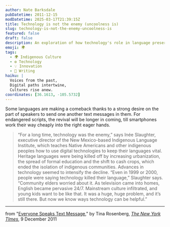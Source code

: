 ```yaml
---
author: Nate Barksdale
pubDatetime: 2011-12-15
modDatetime: 2025-03-17T21:39:15Z
title: Technology is not the enemy (uncoolness is)
slug: technology-is-not-the-enemy-uncoolness-is
featured: false
draft: false
description: An exploration of how technology's role in language preservation is changing perceptions among indigenous communities.
emoji: 🌍
tags:
  - 🌍 Indigenous Culture
  - ⚙️ Technology
  - 💡 Innovation
  - 📝 Writing
haiku: |
  Voices from the past,  
  Digital paths intertwine,  
  Cultures rise anew.
coordinates: [36.1613, -105.5732]
---
```


Some languages are making a comeback thanks to a strong desire on the part of speakers to send one another text messages in them. For endangered scripts, the revival will be longer in coming, till smartphones work their way cheaply into the right eager hands.

> “For a long time, technology was the enemy,” says Inée Slaughter, executive director of the New Mexico-based Indigenous Language Institute, which teaches Native Americans and other indigenous peoples how to use digital technologies to keep their languages vital. Heritage languages were being killed off by increasing urbanization, the spread of formal education and the shift to cash crops, which ended the isolation of indigenous communities. Advances in technology seemed to intensify the decline. “Even in 1999 or 2000, people were saying technology killed their language,” Slaughter says. “Community elders worried about it. As television came into homes, English became pervasive 24/7. Mainstream culture infiltrated, and young kids want to be like that. It was a huge, huge problem, and it’s still there. But now we know ways technology can be helpful.”

---

from "[Everyone Speaks Text Message](https://www.google.com/search?q=%22Everyone%20Speaks%20Text%20Message%22%20nytimes.com)," by Tina Rosenberg, [_The New York TImes_](http://web.archive.org/web/20250119163527/https://www.nytimes.com/2011/12/11/magazine/everyone-speaks-text-message.html?_r=1), 9 December 2011
